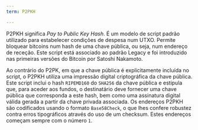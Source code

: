 ```yaml
---
term: P2PKH

---
```

P2PKH significa *Pay to Public Key Hash*. É um modelo de script padrão utilizado para estabelecer condições de despesa num UTXO. Permite bloquear bitcoins num hash de uma chave pública, ou seja, num endereço de receção. Este script está associado ao padrão Legacy e foi introduzido nas primeiras versões do Bitcoin por Satoshi Nakamoto.

Ao contrário do P2PK, em que a chave pública é explicitamente incluída no script, o P2PKH utiliza uma impressão digital criptográfica da chave pública. Este script inclui o hash `RIPEMD160` do `SHA256` da chave pública e estipula que, para aceder aos fundos, o destinatário deve fornecer uma chave pública que corresponda a este hash, bem como uma assinatura digital válida gerada a partir da chave privada associada. Os endereços P2PKH são codificados usando o formato `Base58Check`, o que lhes confere robustez contra erros tipográficos através do uso de um checksum. Estes endereços começam sempre com o número `1`.